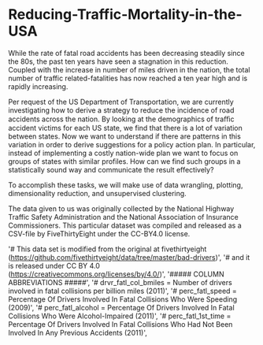 # Reducing-Traffic-Mortality-in-the-USA
While the rate of fatal road accidents has been decreasing steadily since the 80s, the past ten years have seen a stagnation in this reduction. Coupled with the increase in number of miles driven in the nation, the total number of traffic related-fatalities has now reached a ten year high and is rapidly increasing.

Per request of the US Department of Transportation, we are currently investigating how to derive a strategy to reduce the incidence of road accidents across the nation. By looking at the demographics of traﬃc accident victims for each US state, we find that there is a lot of variation between states. Now we want to understand if there are patterns in this variation in order to derive suggestions for a policy action plan. In particular, instead of implementing a costly nation-wide plan we want to focus on groups of states with similar profiles. How can we find such groups in a statistically sound way and communicate the result effectively?

To accomplish these tasks, we will make use of data wrangling, plotting, dimensionality reduction, and unsupervised clustering.

The data given to us was originally collected by the National Highway Traffic Safety Administration and the National Association of Insurance Commissioners. This particular dataset was compiled and released as a CSV-file by FiveThirtyEight under the CC-BY4.0 license.


'# This data set is modified from the original at fivethirtyeight (https://github.com/fivethirtyeight/data/tree/master/bad-drivers)',
 '# and it is released under CC BY 4.0 (https://creativecommons.org/licenses/by/4.0/)',
 '##### COLUMN ABBREVIATIONS #####',
 '# drvr_fatl_col_bmiles = Number of drivers involved in fatal collisions per billion miles (2011)',
 '# perc_fatl_speed = Percentage Of Drivers Involved In Fatal Collisions Who Were Speeding (2009)',
 '# perc_fatl_alcohol = Percentage Of Drivers Involved In Fatal Collisions Who Were Alcohol-Impaired (2011)',
 '# perc_fatl_1st_time = Percentage Of Drivers Involved In Fatal Collisions Who Had Not Been Involved In Any Previous Accidents (2011)',
